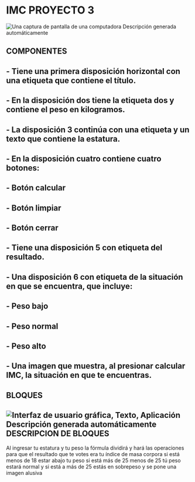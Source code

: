 # IMC PROYECTO 3

![Una captura de pantalla de una computadora Descripción generada automáticamente](media/42ead1efb1b48576026ecfd898f58c6c.png)

## COMPONENTES

## - Tiene una primera disposición horizontal con una etiqueta que contiene el título.

## 

## - En la disposición dos tiene la etiqueta dos y contiene el peso en kilogramos.

## 

## - La disposición 3 continúa con una etiqueta y un texto que contiene la estatura.

## 

## - En la disposición cuatro contiene cuatro botones:

## - Botón calcular

## - Botón limpiar

## - Botón cerrar

## 

## - Tiene una disposición 5 con etiqueta del resultado.

## 

## - Una disposición 6 con etiqueta de la situación en que se encuentra, que incluye:

## - Peso bajo

## - Peso normal

## - Peso alto

## - Una imagen que muestra, al presionar calcular IMC, la situación en que te encuentras.

## BLOQUES

## ![Interfaz de usuario gráfica, Texto, Aplicación Descripción generada automáticamente](media/643644fc08c943d10999744f99815788.png)DESCRIPCION DE BLOQUES

Al ingresar tu estatura y tu peso la fórmula dividirá y hará las operaciones para que el resultado que te votes era tu índice de masa corpora si está menos de 18 estar abajo tu peso si está más de 25 menos de 25 tú peso estará normal y si está a más de 25 estás en sobrepeso y se pone una imagen alusiva

